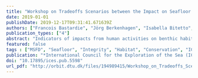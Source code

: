 ```yaml
---
title: "Workshop on Tradeoffs Scenarios between the Impact on Seafloor Habitats and Provisions of catch-value (WKTRADE2)"
date: 2019-01-01
publishDate: 2019-12-17T09:31:41.671639Z
authors: ["Francois Bastardie", "Jörg Berkenhagen", "Isabella Bitetto", "Oisin Callery", "Paul Coleman", "Lorenzo D'Andrea", "Jochen Depestele", "Hans Frost", "David Goldsborough", "Katell Hamon", " others"]
publication_types: ["4"]
abstract: "Indicators of impacts from human activities on benthic habitats (including bottom trawling) are being developed and operationalised to assess the achievement of Good Environmental Status within the EU Marine Strategy Framework Directive (MSFD);(Descriptor 1 on maintaining the biodiversity, Descriptor 6 on seafloor integrity). These assessments support the policy making of the EU Directorate General Environment (DGENV) with science-based evidence. The Common Fisheries Policy (CFP) under the auspice of EU Maritime Affairs & Fisheries (DG MARE) regulates fishing activities at the European level. From the fishing viewpoint, there is an apparent trade-off between the conservation of the seafloor integrity (MSFD D6) and the exploitation of the marine (fish and shellfish) resources. The trade-off warrants documenting to ensure the sustainability of both the marine habitat being fished and the gains from fisheries. Considerable efforts to demonstrate these trade-offs have already been undertaken in a series of workshops in 2017: WKBENTH (28 February–3 March 2017); WKSTAKE and WKTRADE (28–31 March 2017)."
featured: false
tags : ["MSFD", "Seafloor", "Integrity", "Habitat", "Conservation", "ICES"]
publication: "*International Council for the Exploration of the Sea (ICES)*"
doi: "10.17895/ices.pub.5598"
url_pdf: "http://orbit.dtu.dk/files/194989415/Workshop_on_Tradeoffs_Scenarios_between_the_Impact_on_Seafloor_Habitats_and_Provisions_of_catch_value_WKTRADE2_.pdf"
---
```


